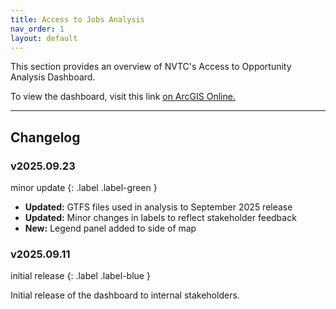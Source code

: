 ```yaml
---
title: Access to Jobs Analysis
nav_order: 1
layout: default
---
```

This section provides an overview of NVTC's Access to Opportunity Analysis Dashboard.

To view the dashboard, visit this link [on ArcGIS Online.](https://nvtc.maps.arcgis.com/apps/dashboards/3bda02cf9d8e4a39ae666dca202d8446)

----

## Changelog

### v2025.09.23

minor update
{: .label .label-green }

* **Updated:** GTFS files used in analysis to September 2025 release
* **Updated:** Minor changes in labels to reflect stakeholder feedback
* **New:** Legend panel added to side of map

### v2025.09.11

initial release
{: .label .label-blue }

Initial release of the dashboard to internal stakeholders.
